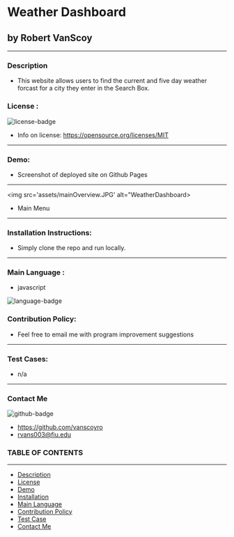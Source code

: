 
# Weather Dashboard
## by Robert VanScoy
_______________________________________________________________
### Description 
* This website allows users to find the current and five day weather forcast for a city they enter in the Search Box.
  
### License : 
<img src='https://img.shields.io/badge/license-MIT-blue' alt="license-badge">
  
* Info on license: https://opensource.org/licenses/MIT
_______________________________________________________________

### Demo:
* Screenshot of deployed site on Github Pages

_______________________________________________________________

<img src='assets/mainOverview.JPG' alt="WeatherDashboard>

* Main Menu

_______________________________________________________________

### Installation Instructions:
* Simply clone the repo and run locally.

_______________________________________________________________

### Main Language : 
* javascript
<img src = "https://img.shields.io/badge/javascript%20-%2343853D.svg" alt="language-badge">

### Contribution Policy: 
* Feel free to email me with program improvement suggestions
_______________________________________________________________
### Test Cases:
* n/a
_______________________________________________________________
### Contact Me 

<img src='https://img.shields.io/badge/github-vanscoyro-orange' alt="github-badge">

* https://github.com/vanscoyro
* rvans003@fiu.edu

### TABLE OF CONTENTS 
_______________________________________________________________
* [Description](#description)
* [License](#license-)
* [Demo](#demo)
* [Installation](#installation-instructions)
* [Main Language](#main-language-)
* [Contribution Policy](#contribution-policy)
* [Test Case](#test-cases)
* [Contact Me](#contact-me)



    
  

